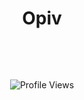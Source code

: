 <h1 align="center">Opiv</h1>
<br>
<p align="center">
  
</p>
<br>
<p align="center">
  <img src="https://api.visitorbadge.io/api/VisitorHit?user=reshades&countColorcountColor&countColor=%230095FF" alt="Profile Views"/>
</p>



